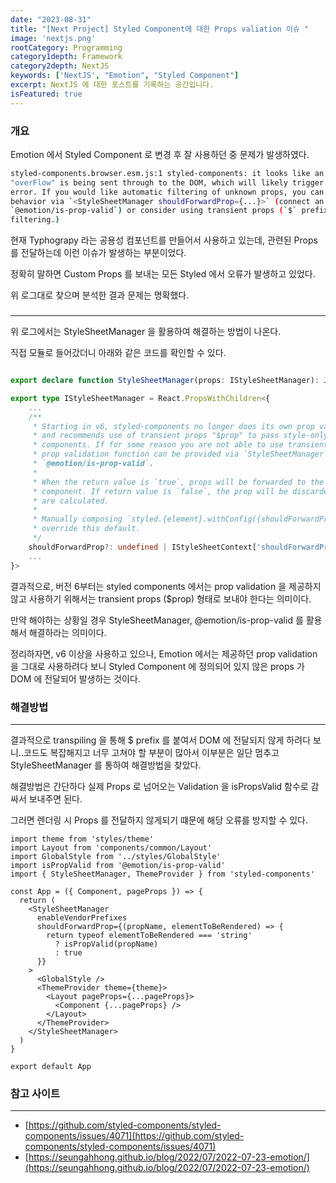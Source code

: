 ```yaml
---
date: "2023-08-31"
title: "[Next Project] Styled Component에 대한 Props valiation 이슈 "
image: 'nextjs.png'
rootCategory: Programming
category1depth: Framework
category2depth: NextJS
keywords: ['NextJS', "Emotion", "Styled Component"]
excerpt: NextJS 에 대한 포스트를 기록하는 공간입니다.
isFeatured: true
---
```


### 개요

Emotion 에서 Styled Component 로 변경 후 잘 사용하던 중 문제가 발생하였다.

```bash
styled-components.browser.esm.js:1 styled-components: it looks like an unknown prop 
"overFlow" is being sent through to the DOM, which will likely trigger a React console 
error. If you would like automatic filtering of unknown props, you can opt-into that 
behavior via `<StyleSheetManager shouldForwardProp={...}>` (connect an API like 
`@emotion/is-prop-valid`) or consider using transient props (`$` prefix for automatic 
filtering.)
```

현재 Typhograpy 라는 공용성 컴포넌트를 만들어서 사용하고 있는데, 관련된 Props 를 전달하는데 이런 이슈가 발생하는 부분이었다.

정확히 말하면 Custom Props 를 보내는 모든 Styled 에서 오류가 발생하고 있었다.

위 로그대로 찾으며 분석한 결과 문제는 명확했다.

### 
---

위 로그에서는 StyleSheetManager 을 활용하여 해결하는 방법이 나온다.

직접 모듈로 들어갔더니 아래와 같은 코드를 확인할 수 있다.

```ts

export declare function StyleSheetManager(props: IStyleSheetManager): JSX.Element;

export type IStyleSheetManager = React.PropsWithChildren<{
    ...
    /**
     * Starting in v6, styled-components no longer does its own prop validation
     * and recommends use of transient props "$prop" to pass style-only props to
     * components. If for some reason you are not able to use transient props, a
     * prop validation function can be provided via `StyleSheetManager`, such as
     * `@emotion/is-prop-valid`.
     *
     * When the return value is `true`, props will be forwarded to the DOM/underlying
     * component. If return value is `false`, the prop will be discarded after styles
     * are calculated.
     *
     * Manually composing `styled.{element}.withConfig({shouldForwardProp})` will
     * override this default.
     */
    shouldForwardProp?: undefined | IStyleSheetContext['shouldForwardProp'];
    ...
}>
```

결과적으로, 버전 6부터는 styled components 에서는 prop validation 을 제공하지 않고 사용하기 위해서는 transient props ($prop) 형태로 보내야 한다는 의미이다.

만약 해야하는 상황일 경우 StyleSheetManager, @emotion/is-prop-valid 를 활용해서 해결하라는 의미이다.

정리하자면, v6 이상을 사용하고 있으나, Emotion 에서는 제공하던 prop validation 을 그대로 사용하려다 보니 Styled Component 에 정의되어 있지 않은 props 가 DOM 에 전달되어 발생하는 것이다.


### 해결방법
---

결과적으로 transpiling 을 통해 $ prefix 를 붙여서 DOM 에 전달되지 않게 하려다 보니..코드도 복잡해지고 너무 고쳐야 할 부분이 많아서 이부분은 일단 멈추고 StyleSheetManager 를 통하여 해결방법을 찾았다.

해결방법은 간단하다 실제 Props 로 넘어오는 Validation 을 isPropsValid 함수로 감싸서 보내주면 된다.

그러면 렌더링 시 Props 를 전달하지 않게되기 떄문에 해당 오류를 방지할 수 있다.

```tsx
import theme from 'styles/theme'
import Layout from 'components/common/Layout'
import GlobalStyle from '../styles/GlobalStyle'
import isPropValid from '@emotion/is-prop-valid'
import { StyleSheetManager, ThemeProvider } from 'styled-components'

const App = ({ Component, pageProps }) => {
  return (
    <StyleSheetManager
      enableVendorPrefixes
      shouldForwardProp={(propName, elementToBeRendered) => {
        return typeof elementToBeRendered === 'string'
          ? isPropValid(propName)
          : true
      }}
    >
      <GlobalStyle />
      <ThemeProvider theme={theme}>
        <Layout pageProps={...pageProps}>
          <Component {...pageProps} />
        </Layout>
      </ThemeProvider>
    </StyleSheetManager>
  )
}

export default App

```

### 참고 사이트
---

- [https://github.com/styled-components/styled-components/issues/4071](https://github.com/styled-components/styled-components/issues/4071)
- [https://seungahhong.github.io/blog/2022/07/2022-07-23-emotion/](https://seungahhong.github.io/blog/2022/07/2022-07-23-emotion/)
